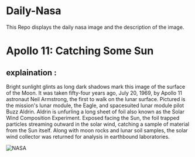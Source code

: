 # Daily-Nasa

This Repo displays the daily nasa image and the description of the image.

<!--NASA-->
# Apollo 11: Catching Some Sun
## explaination :

Bright sunlight glints as long dark shadows mark this image of the surface of the Moon. It was taken fifty-four years ago, July 20, 1969, by Apollo 11 astronaut Neil Armstrong, the first to walk on the lunar surface. Pictured is the mission's lunar module, the Eagle, and spacesuited lunar module pilot Buzz Aldrin. Aldrin is unfurling a long sheet of foil also known as the Solar Wind Composition Experiment. Exposed facing the Sun, the foil trapped particles streaming outward in the solar wind, catching a sample of material from the Sun itself. Along with moon rocks and lunar soil samples, the solar wind collector was returned for analysis in earthbound laboratories.

![NASA](https://apod.nasa.gov/apod/image/2307/AS11-40-5872HR1024.jpg)
<!--/NASA-->